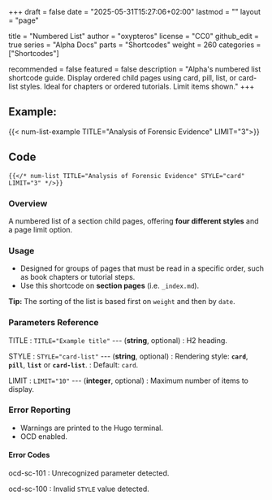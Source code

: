 +++
draft = false
date = "2025-05-31T15:27:06+02:00"
lastmod = ""
layout = "page"

title = "Numbered List"
author = "oxypteros"
license = "CC0"
github_edit = true
series = "Alpha Docs"
  parts = "Shortcodes"
  weight = 260
categories = ["Shortcodes"]

recommended = false
featured = false
description = "Alpha's numbered list shortcode guide. Display ordered child pages using card, pill, list, or card-list styles. Ideal for chapters or ordered tutorials. Limit items shown."
+++
## Example:
{{< num-list-example TITLE="Analysis of Forensic Evidence" LIMIT="3">}}

## Code
```go-html-template
{{</* num-list TITLE="Analysis of Forensic Evidence" STYLE="card" LIMIT="3" */>}}
```
### Overview
A numbered list of a section child pages, offering **four different styles** and a page limit option.

### Usage
- Designed for groups of pages that must be read in a specific order, such as book chapters or tutorial steps.
- Use this shortcode on **section pages** (i.e. `_index.md`).

**Tip:** The sorting of the list is based first on `weight` and then by `date`.

### Parameters Reference
TITLE
: `TITLE="Example title"` --- (**string**, optional) 
: H2 heading.

STYLE
: `STYLE="card-list"` --- (**string**, optional) 
: Rendering style: **`card`**, **`pill`**, **`list`** or **`card-list`**. 
: Default: `card`. 

LIMIT
: `LIMIT="10"` --- (**integer**, optional)
: Maximum number of items to display.

### Error Reporting
- Warnings are printed to the Hugo terminal.
- OCD enabled.

#### Error Codes
ocd-sc-101
: Unrecognized parameter detected.

ocd-sc-100
: Invalid `STYLE` value detected.
